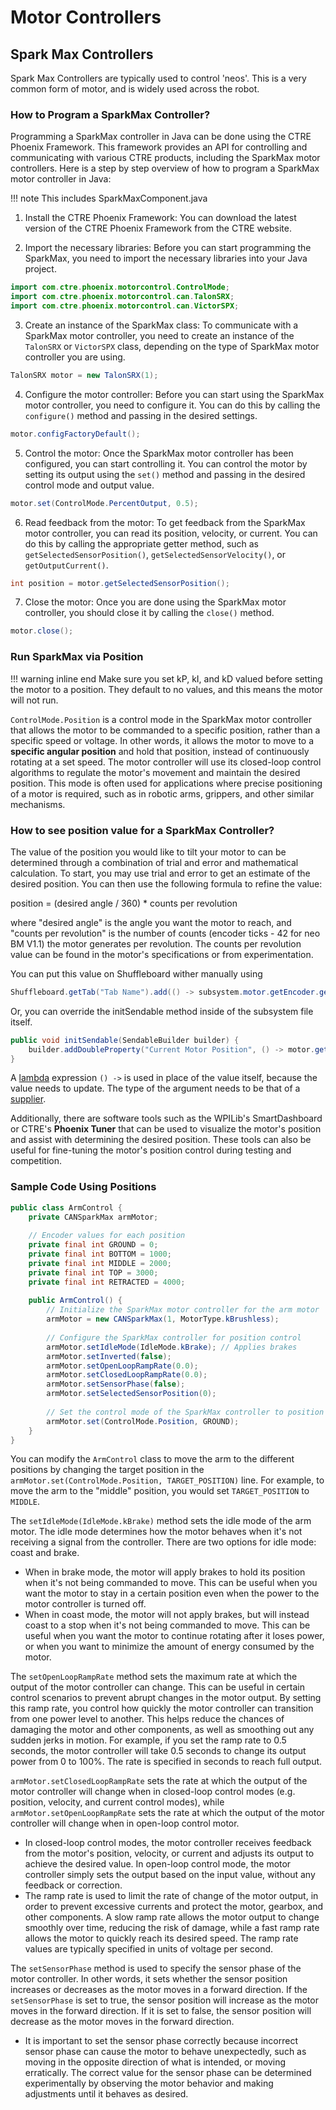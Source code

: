 # Motor Controllers

## Spark Max Controllers

Spark Max Controllers are typically used to control 'neos'. This is a very common form of motor, and is widely used across the robot.

### How to Program a SparkMax Controller?

Programming a SparkMax controller in Java can be done using the CTRE Phoenix Framework. This framework provides an API for controlling and communicating with various CTRE products, including the SparkMax motor controllers. Here is a step by step overview of how to program a SparkMax motor controller in Java:

!!! note
    This includes SparkMaxComponent.java

1.  Install the CTRE Phoenix Framework: You can download the latest version of the CTRE Phoenix Framework from the CTRE website.

2.  Import the necessary libraries: Before you can start programming the SparkMax, you need to import the necessary libraries into your Java project.
```java
import com.ctre.phoenix.motorcontrol.ControlMode; 
import com.ctre.phoenix.motorcontrol.can.TalonSRX; 
import com.ctre.phoenix.motorcontrol.can.VictorSPX;
```

3.  Create an instance of the SparkMax class: To communicate with a SparkMax motor controller, you need to create an instance of the `TalonSRX` or `VictorSPX` class, depending on the type of SparkMax motor controller you are using.
```java
TalonSRX motor = new TalonSRX(1);
```

4.  Configure the motor controller: Before you can start using the SparkMax motor controller, you need to configure it. You can do this by calling the `configure()` method and passing in the desired settings.
```java
motor.configFactoryDefault();
```



5.  Control the motor: Once the SparkMax motor controller has been configured, you can start controlling it. You can control the motor by setting its output using the `set()` method and passing in the desired control mode and output value.
```java
motor.set(ControlMode.PercentOutput, 0.5);
```

6.  Read feedback from the motor: To get feedback from the SparkMax motor controller, you can read its position, velocity, or current. You can do this by calling the appropriate getter method, such as `getSelectedSensorPosition()`, `getSelectedSensorVelocity()`, or `getOutputCurrent()`.
```java
int position = motor.getSelectedSensorPosition();
```

7.  Close the motor: Once you are done using the SparkMax motor controller, you should close it by calling the `close()` method.
```java
motor.close();
```

### Run SparkMax via Position
!!! warning inline end
    Make sure you set kP, kI, and kD valued before setting the motor to a position. They default to no values, and this means the motor will not run.

`ControlMode.Position` is a control mode in the SparkMax motor controller that allows the motor to be commanded to a specific position, rather than a specific speed or voltage. In other words, it allows the motor to move to a **specific angular position** and hold that position, instead of continuously rotating at a set speed. The motor controller will use its closed-loop control algorithms to regulate the motor's movement and maintain the desired position. This mode is often used for applications where precise positioning of a motor is required, such as in robotic arms, grippers, and other similar mechanisms.

### How to see position value for a SparkMax Controller?

The value of the position you would like to tilt your motor to can be determined through a combination of trial and error and mathematical calculation. To start, you may use trial and error to get an estimate of the desired position. You can then use the following formula to refine the value:

position = (desired angle / 360) * counts per revolution

where "desired angle" is the angle you want the motor to reach, and "counts per revolution" is the number of counts (encoder ticks - 42 for neo BM V1.1) the motor generates per revolution. The counts per revolution value can be found in the motor's specifications or from experimentation.

You can put this value on Shuffleboard wither manually using
```java
Shuffleboard.getTab("Tab Name").add(() -> subsystem.motor.getEncoder.getPosition())
```

Or, you can override the initSendable method inside of the subsystem file itself.

``` java linenums="1" hl_lines="2"
public void initSendable(SendableBuilder builder) {
	builder.addDoubleProperty("Current Motor Position", () -> motor.getEncoder().getPosition(), null)
}
```

A [lambda](../../java.md#lambda-expressions) expression `() ->` is used in place of the value itself, because the value needs to update. The type of the argument needs to be that of a [supplier](../../java.md#suppliers).

Additionally, there are software tools such as the WPILib's SmartDashboard or CTRE's **Phoenix Tuner** that can be used to visualize the motor's position and assist with determining the desired position. These tools can also be useful for fine-tuning the motor's position control during testing and competition.

### Sample Code Using Positions

```java
public class ArmControl { 
	private CANSparkMax armMotor; 
	
	// Encoder values for each position 
	private final int GROUND = 0; 
	private final int BOTTOM = 1000; 
	private final int MIDDLE = 2000; 
	private final int TOP = 3000; 
	private final int RETRACTED = 4000; 
	
	public ArmControl() { 
		// Initialize the SparkMax motor controller for the arm motor 
		armMotor = new CANSparkMax(1, MotorType.kBrushless); 
		
		// Configure the SparkMax controller for position control 
		armMotor.setIdleMode(IdleMode.kBrake); // Applies brakes
		armMotor.setInverted(false); 
		armMotor.setOpenLoopRampRate(0.0); 
		armMotor.setClosedLoopRampRate(0.0); 
		armMotor.setSensorPhase(false); 
		armMotor.setSelectedSensorPosition(0); 
		
		// Set the control mode of the SparkMax controller to position 
		armMotor.set(ControlMode.Position, GROUND); 
	} 
}
```
You can modify the `ArmControl` class to move the arm to the different positions by changing the target position in the `armMotor.set(ControlMode.Position, TARGET_POSITION)` line. For example, to move the arm to the "middle" position, you would set `TARGET_POSITION` to `MIDDLE`.

The `setIdleMode(IdleMode.kBrake)` method sets the idle mode of the arm motor. The idle mode determines how the motor behaves when it's not receiving a signal from the controller. There are two options for idle mode: coast and brake. 
- When in brake mode, the motor will apply brakes to hold its position when it's not being commanded to move. This can be useful when you want the motor to stay in a certain position even when the power to the motor controller is turned off.
- When in coast mode, the motor will not apply brakes, but will instead coast to a stop when it's not being commanded to move. This can be useful when you want the motor to continue rotating after it loses power, or when you want to minimize the amount of energy consumed by the motor.

The `setOpenLoopRampRate` method sets the maximum rate at which the output of the motor controller can change. This can be useful in certain control scenarios to prevent abrupt changes in the motor output. By setting this ramp rate, you control how quickly the motor controller can transition from one power level to another. This helps reduce the chances of damaging the motor and other components, as well as smoothing out any sudden jerks in motion. For example, if you set the ramp rate to 0.5 seconds, the motor controller will take 0.5 seconds to change its output power from 0 to 100%. The rate is specified in seconds to reach full output.

`armMotor.setClosedLoopRampRate` sets the rate at which the output of the motor controller will change when in closed-loop control modes (e.g. position, velocity, and current control modes), while `armMotor.setOpenLoopRampRate` sets the rate at which the output of the motor controller will change when in open-loop control motor.
- In closed-loop control modes, the motor controller receives feedback from the motor's position, velocity, or current and adjusts its output to achieve the desired value. In open-loop control mode, the motor controller simply sets the output based on the input value, without any feedback or correction.
- The ramp rate is used to limit the rate of change of the motor output, in order to prevent excessive currents and protect the motor, gearbox, and other components. A slow ramp rate allows the motor output to change smoothly over time, reducing the risk of damage, while a fast ramp rate allows the motor to quickly reach its desired speed. The ramp rate values are typically specified in units of voltage per second.

The `setSensorPhase` method is used to specify the sensor phase of the motor controller. In other words, it sets whether the sensor position increases or decreases as the motor moves in a forward direction. If the `setSensorPhase` is set to true, the sensor position will increase as the motor moves in the forward direction. If it is set to false, the sensor position will decrease as the motor moves in the forward direction.
- It is important to set the sensor phase correctly because incorrect sensor phase can cause the motor to behave unexpectedly, such as moving in the opposite direction of what is intended, or moving erratically. The correct value for the sensor phase can be determined experimentally by observing the motor behavior and making adjustments until it behaves as desired.
